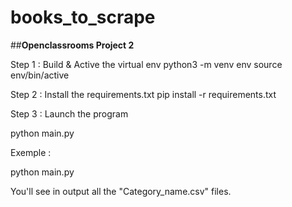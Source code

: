 # books_to_scrape
##**Openclassrooms Project 2**

Step 1 : Build & Active the virtual env
python3 -m venv env
source env/bin/active

Step 2 : Install the requirements.txt
pip install -r requirements.txt

Step 3 : Launch the program

python main.py

Exemple :

python main.py

You'll see in output all the "Category_name.csv" files.
